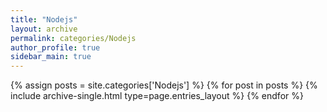 ```yaml
---
title: "Nodejs"
layout: archive
permalink: categories/Nodejs
author_profile: true
sidebar_main: true
---
```


{% assign posts = site.categories['Nodejs'] %}
{% for post in posts %} {% include archive-single.html type=page.entries_layout %} {% endfor %}
